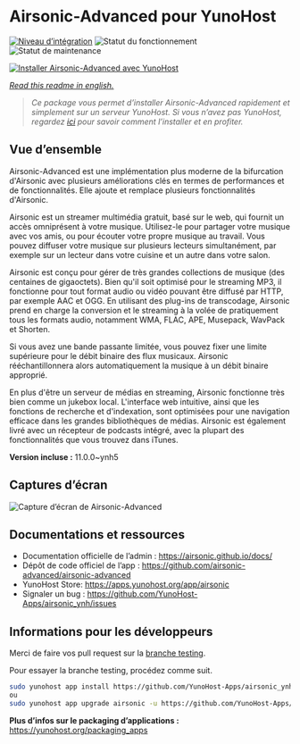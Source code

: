 <!--
N.B.: This README was automatically generated by https://github.com/YunoHost/apps/tree/master/tools/README-generator
It shall NOT be edited by hand.
-->

# Airsonic-Advanced pour YunoHost

[![Niveau d’intégration](https://dash.yunohost.org/integration/airsonic.svg)](https://dash.yunohost.org/appci/app/airsonic) ![Statut du fonctionnement](https://ci-apps.yunohost.org/ci/badges/airsonic.status.svg) ![Statut de maintenance](https://ci-apps.yunohost.org/ci/badges/airsonic.maintain.svg)

[![Installer Airsonic-Advanced avec YunoHost](https://install-app.yunohost.org/install-with-yunohost.svg)](https://install-app.yunohost.org/?app=airsonic)

*[Read this readme in english.](./README.md)*

> *Ce package vous permet d’installer Airsonic-Advanced rapidement et simplement sur un serveur YunoHost.
Si vous n’avez pas YunoHost, regardez [ici](https://yunohost.org/#/install) pour savoir comment l’installer et en profiter.*

## Vue d’ensemble

Airsonic-Advanced est une implémentation plus moderne de la bifurcation d'Airsonic avec plusieurs améliorations clés en termes de performances et de fonctionnalités. Elle ajoute et remplace plusieurs fonctionnalités d'Airsonic.

Airsonic est un streamer multimédia gratuit, basé sur le web, qui fournit un accès omniprésent à votre musique. Utilisez-le pour partager votre musique avec vos amis, ou pour écouter votre propre musique au travail. Vous pouvez diffuser votre musique sur plusieurs lecteurs simultanément, par exemple sur un lecteur dans votre cuisine et un autre dans votre salon.

Airsonic est conçu pour gérer de très grandes collections de musique (des centaines de gigaoctets). Bien qu'il soit optimisé pour le streaming MP3, il fonctionne pour tout format audio ou vidéo pouvant être diffusé par HTTP, par exemple AAC et OGG. En utilisant des plug-ins de transcodage, Airsonic prend en charge la conversion et le streaming à la volée de pratiquement tous les formats audio, notamment WMA, FLAC, APE, Musepack, WavPack et Shorten.

Si vous avez une bande passante limitée, vous pouvez fixer une limite supérieure pour le débit binaire des flux musicaux. Airsonic rééchantillonnera alors automatiquement la musique à un débit binaire approprié.

En plus d'être un serveur de médias en streaming, Airsonic fonctionne très bien comme un jukebox local. L'interface web intuitive, ainsi que les fonctions de recherche et d'indexation, sont optimisées pour une navigation efficace dans les grandes bibliothèques de médias. Airsonic est également livré avec un récepteur de podcasts intégré, avec la plupart des fonctionnalités que vous trouvez dans iTunes.


**Version incluse :** 11.0.0~ynh5

## Captures d’écran

![Capture d’écran de Airsonic-Advanced](./doc/screenshots/screenshot_01.png)

## Documentations et ressources

* Documentation officielle de l’admin : <https://airsonic.github.io/docs/>
* Dépôt de code officiel de l’app : <https://github.com/airsonic-advanced/airsonic-advanced>
* YunoHost Store: <https://apps.yunohost.org/app/airsonic>
* Signaler un bug : <https://github.com/YunoHost-Apps/airsonic_ynh/issues>

## Informations pour les développeurs

Merci de faire vos pull request sur la [branche testing](https://github.com/YunoHost-Apps/airsonic_ynh/tree/testing).

Pour essayer la branche testing, procédez comme suit.

``` bash
sudo yunohost app install https://github.com/YunoHost-Apps/airsonic_ynh/tree/testing --debug
ou
sudo yunohost app upgrade airsonic -u https://github.com/YunoHost-Apps/airsonic_ynh/tree/testing --debug
```

**Plus d’infos sur le packaging d’applications :** <https://yunohost.org/packaging_apps>